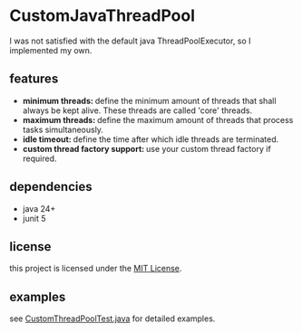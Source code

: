 # CustomJavaThreadPool
I was not satisfied with the default java ThreadPoolExecutor, so I implemented my own.

## features
<ul>
 <li>
  <b>minimum threads: </b>
  define the minimum amount of threads that shall always be kept alive. These threads are called 'core' threads.
 </li>
 <li>
  <b>maximum threads: </b>
  define the maximum amount of threads that process tasks simultaneously.
 </li> 
 <li>
  <b>idle timeout: </b>
  define the time after which idle threads are terminated.
 </li>
  <li>
  <b>custom thread factory support: </b>
  use your custom thread factory if required.
 </li>
</ul>

## dependencies
<ul>
<li>java 24+</li>
<li>junit 5</li>
</ul>

## license
this project is licensed under the [MIT License](LICENSE.txt).

## examples
see [CustomThreadPoolTest.java](CustomThreadPoolTest.java) for detailed examples.
